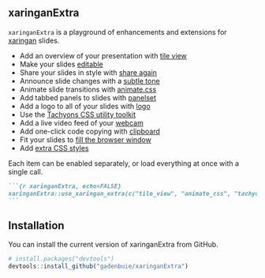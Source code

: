 ## xaringanExtra

<!-- badges: start -->

<!-- badges: end -->

<!-- Links -->

`xaringanExtra` is a playground of enhancements and extensions for
[xaringan](https://slides.yihuie.org/xaringan) slides.

  - Add an overview of your presentation with [tile view](/tile-view)
  - Make your slides [editable](/editable)
  - Share your slides in style with [share again](/share-again)
  - Announce slide changes with a [subtle tone](/slide-tone)
  - Animate slide transitions with [animate.css](/animate-css)
  - Add tabbed panels to slides with [panelset](/panelset)
  - Add a logo to all of your slides with [logo](/logo)
  - Use the [Tachyons CSS utility toolkit](/tachyons)
  - Add a live video feed of your [webcam](/webcam)
  - Add one-click code copying with [clipboard](/clipboard)
  - Fit your slides to [fill the browser window](/fit-to-screen)
  - Add [extra CSS styles](/extra-styles)

Each item can be enabled separately, or load everything at once with a
single call.

```` markdown
```{r xaringanExtra, echo=FALSE}
xaringanExtra::use_xaringan_extra(c("tile_view", "animate_css", "tachyons"))
```
````

## Installation

You can install the current version of xaringanExtra from GitHub.

``` r
# install.packages("devtools")
devtools::install_github("gadenbuie/xaringanExtra")
```

